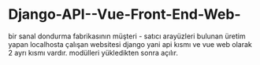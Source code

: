 # Django-API--Vue-Front-End-Web-
bir sanal dondurma fabrikasının müşteri - satıcı arayüzleri bulunan üretim yapan localhosta çalışan websitesi
django yani api kısmı ve vue web olarak 2 ayrı kısmı vardır. modülleri yükledikten sonra açılır.

